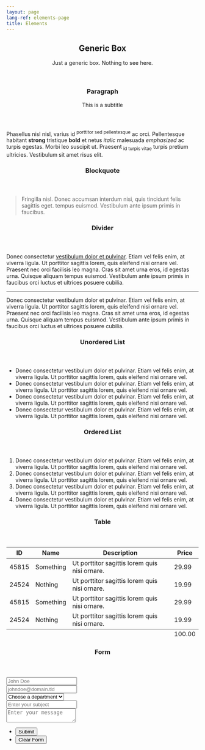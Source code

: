 ```yaml
---
layout: page
lang-ref: elements-page
title: Elements
---
```

<!-- Elements -->
<article class="container box style3">
    <header>
        <h2>Generic Box</h2>
        <p>Just a generic box. Nothing to see here.</p>
    </header>
    <section>
        <header>
            <h3>Paragraph</h3>
            <p>This is a subtitle</p>
        </header>
        <p>Phasellus nisl nisl, varius id <sup>porttitor sed pellentesque</sup> ac orci. Pellentesque
        habitant <strong>strong</strong> tristique <b>bold</b> et netus <i>italic</i> malesuada <em>emphasized</em> ac turpis egestas. Morbi
        leo suscipit ut. Praesent <sub>id turpis vitae</sub> turpis pretium ultricies. Vestibulum sit
        amet risus elit.</p>
    </section>
    <section>
        <header>
            <h3>Blockquote</h3>
        </header>
        <blockquote>Fringilla nisl. Donec accumsan interdum nisi, quis tincidunt felis sagittis eget.
        tempus euismod. Vestibulum ante ipsum primis in faucibus.</blockquote>
    </section>
    <section>
        <header>
            <h3>Divider</h3>
        </header>
        <p>Donec consectetur <a href="#">vestibulum dolor et pulvinar</a>. Etiam vel felis enim, at viverra
        ligula. Ut porttitor sagittis lorem, quis eleifend nisi ornare vel. Praesent nec orci
        facilisis leo magna. Cras sit amet urna eros, id egestas urna. Quisque aliquam
        tempus euismod. Vestibulum ante ipsum primis in faucibus orci luctus et ultrices
        posuere cubilia.</p>
        <hr />
        <p>Donec consectetur vestibulum dolor et pulvinar. Etiam vel felis enim, at viverra
        ligula. Ut porttitor sagittis lorem, quis eleifend nisi ornare vel. Praesent nec orci
        facilisis leo magna. Cras sit amet urna eros, id egestas urna. Quisque aliquam
        tempus euismod. Vestibulum ante ipsum primis in faucibus orci luctus et ultrices
        posuere cubilia.</p>
    </section>
    <section>
        <header>
            <h3>Unordered List</h3>
        </header>
        <ul>
            <li>Donec consectetur vestibulum dolor et pulvinar. Etiam vel felis enim, at viverra ligula. Ut porttitor sagittis lorem, quis eleifend nisi ornare vel.</li>
            <li>Donec consectetur vestibulum dolor et pulvinar. Etiam vel felis enim, at viverra ligula. Ut porttitor sagittis lorem, quis eleifend nisi ornare vel.</li>
            <li>Donec consectetur vestibulum dolor et pulvinar. Etiam vel felis enim, at viverra ligula. Ut porttitor sagittis lorem, quis eleifend nisi ornare vel.</li>
            <li>Donec consectetur vestibulum dolor et pulvinar. Etiam vel felis enim, at viverra ligula. Ut porttitor sagittis lorem, quis eleifend nisi ornare vel.</li>
        </ul>
    </section>
    <section>
        <header>
            <h3>Ordered List</h3>
        </header>
        <ol>
            <li>Donec consectetur vestibulum dolor et pulvinar. Etiam vel felis enim, at viverra ligula. Ut porttitor sagittis lorem, quis eleifend nisi ornare vel.</li>
            <li>Donec consectetur vestibulum dolor et pulvinar. Etiam vel felis enim, at viverra ligula. Ut porttitor sagittis lorem, quis eleifend nisi ornare vel.</li>
            <li>Donec consectetur vestibulum dolor et pulvinar. Etiam vel felis enim, at viverra ligula. Ut porttitor sagittis lorem, quis eleifend nisi ornare vel.</li>
            <li>Donec consectetur vestibulum dolor et pulvinar. Etiam vel felis enim, at viverra ligula. Ut porttitor sagittis lorem, quis eleifend nisi ornare vel.</li>
        </ol>
    </section>
    <section>
        <header>
            <h3>Table</h3>
        </header>
        <div class="table-wrapper">
            <table>
                <thead>
                    <tr>
                        <th>ID</th>
                        <th>Name</th>
                        <th>Description</th>
                        <th>Price</th>
                    </tr>
                </thead>
                <tbody>
                    <tr>
                        <td>45815</td>
                        <td>Something</td>
                        <td>Ut porttitor sagittis lorem quis nisi ornare.</td>
                        <td>29.99</td>
                    </tr>
                    <tr>
                        <td>24524</td>
                        <td>Nothing</td>
                        <td>Ut porttitor sagittis lorem quis nisi ornare.</td>
                        <td>19.99</td>
                    </tr>
                    <tr>
                        <td>45815</td>
                        <td>Something</td>
                        <td>Ut porttitor sagittis lorem quis nisi ornare.</td>
                        <td>29.99</td>
                    </tr>
                    <tr>
                        <td>24524</td>
                        <td>Nothing</td>
                        <td>Ut porttitor sagittis lorem quis nisi ornare.</td>
                        <td>19.99</td>
                    </tr>
                </tbody>
                <tfoot>
                    <tr>
                        <td colspan="3"></td>
                        <td>100.00</td>
                    </tr>
                </tfoot>
            </table>
        </div>
    </section>
    <section>
        <header>
            <h3>Form</h3>
        </header>
        <form method="post" action="#">
            <div class="row">
                <div class="col-6 col-12-mobile">
                    <input class="text" type="text" name="name" id="name" value="" placeholder="John Doe" />
                </div>
                <div class="col-6 col-12-mobile">
                    <input class="text" type="text" name="email" id="email" value="" placeholder="johndoe@domain.tld" />
                </div>
                <div class="col-12">
                    <select name="department" id="department">
                        <option value="">Choose a department</option>
                        <option value="1">Manufacturing</option>
                        <option value="2">Administration</option>
                        <option value="3">Support</option>
                    </select>
                </div>
                <div class="col-12">
                    <input class="text" type="text" name="subject" id="subject" value="" placeholder="Enter your subject" />
                </div>
                <div class="col-12">
                    <textarea name="message" id="message" placeholder="Enter your message"></textarea>
                </div>
                <div class="col-12">
                    <ul class="actions">
                        <li><input type="submit" value="Submit" /></li>
                        <li><input type="reset" class="style3" value="Clear Form" /></li>
                    </ul>
                </div>
            </div>
        </form>
    </section>
</article>
